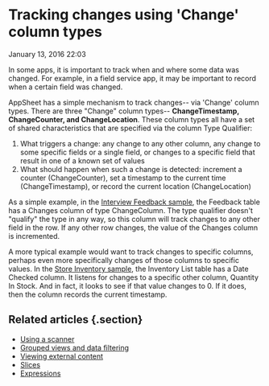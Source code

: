 #  Tracking changes using 'Change' column types


January 13, 2016 22:03

In some apps, it is important to track when and where some data was changed.
For example, in a field service app, it may be important to record when a
certain field was changed.

AppSheet has a simple mechanism to track changes-- via 'Change' column types.
There are three "Change" column types-- **ChangeTimestamp, ChangeCounter,
**and** ChangeLocation**. These column types all have a set of shared
characteristics that are specified via the column Type Qualifier:

  1. What triggers a change: any change to any other column, any change to some specific fields or a single field, or changes to a specific field that result in one of a known set of values
  2. What should happen when such a change is detected: increment a counter (ChangeCounter), set a timestamp to the current time (ChangeTimestamp), or record the current location (ChangeLocation) 

As a simple example, in the [Interview Feedback sample](https://www.appsheet.com/samples/An-app-to-share-interviewer-feedback-on-potential-job-candidates?appGuidString=2bb93705-dd24-4c9f-b051-812887324f9b), the Feedback
table has a Changes column of type ChangeColumn. The type qualifier doesn't
"qualify" the type in any way, so this column will track changes to any other
field in the row. If any other row changes, the value of the Changes column is
incremented.

A more typical example would want to track changes to specific columns,
perhaps even more specifically changes of those columns to specific values. In
the [Store Inventory sample](https://www.appsheet.com/samples/An-app-to-record-store-inventory-Sort-products-by-unique-categories?appGuidString=0c2387ab-c8ca-4477-950e-d66a54a5e067), the Inventory List table has a Date
Checked column. It listens for changes to a specific other column, Quantity In
Stock. And in fact, it looks to see if that value changes to 0. If it does,
then the column records the current timestamp.


## Related articles {.section}

  * [Using a scanner](Using-a-scanner.md)
  * [Grouped views and data filtering](Grouped-views-and-data-filtering.md)
  * [ Viewing external content](-Viewing-external-content.md)
  * [Slices](Slices.md)
  * [Expressions](Expressions.md)

